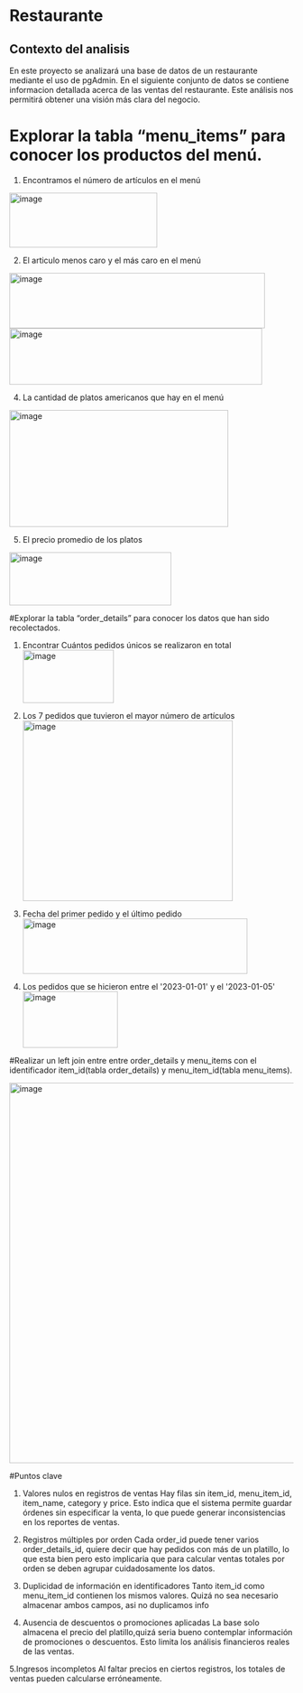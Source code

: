# Restaurante
## Contexto del analisis
En este proyecto se analizará una base de datos de un restaurante mediante el uso de pgAdmin. En el siguiente conjunto de datos se contiene informacion detallada acerca de las ventas del restaurante. Este análisis nos permitirá obtener una visión más clara del negocio.

# Explorar la tabla “menu_items” para conocer los productos del menú.
1. Encontramos el número de artículos en el menú
   
<img width="262" height="97" alt="image" src="https://github.com/user-attachments/assets/0abe7c67-cd78-4f9a-93b3-a5b68a2aa150" />

2. El articulo menos caro y el más caro en el menú
<img width="453" height="98" alt="image" src="https://github.com/user-attachments/assets/46fc5a26-5be6-49d8-9177-f64e7c570726" />
<img width="448" height="100" alt="image" src="https://github.com/user-attachments/assets/fdd9374d-2621-4a7f-baa5-6c18c75f4731" />

4. La cantidad de platos americanos que hay en el menú
<img width="388" height="207" alt="image" src="https://github.com/user-attachments/assets/4783cc60-d310-4c90-b74b-a779e60988fd" />

5. El precio promedio de los platos
<img width="287" height="94" alt="image" src="https://github.com/user-attachments/assets/e12c2d6c-abb2-4cc6-b8b2-98923ec1ec1c" />

#Explorar la tabla “order_details” para conocer los datos que han sido recolectados.

1. Encontrar Cuántos pedidos únicos se realizaron en total
   <img width="161" height="94" alt="image" src="https://github.com/user-attachments/assets/ea8eecba-a7c1-426e-be11-10cfcae03ccb" />

2. Los 7 pedidos que tuvieron el mayor número de artículos
   <img width="372" height="320" alt="image" src="https://github.com/user-attachments/assets/52cb7160-3303-4a6f-8434-9862446d455e" />

3. Fecha del primer pedido y el último pedido
   <img width="398" height="98" alt="image" src="https://github.com/user-attachments/assets/6ebb9456-1000-4701-8751-c38213a3d12a" />

4. Los pedidos que se hicieron entre el '2023-01-01' y el '2023-01-05'
   <img width="168" height="100" alt="image" src="https://github.com/user-attachments/assets/5b1d4267-086b-4d0d-819d-507cf8bd064e" />

#Realizar un left join entre entre order_details y menu_items con el identificador
item_id(tabla order_details) y menu_item_id(tabla menu_items).

<img width="1536" height="674" alt="image" src="https://github.com/user-attachments/assets/c4fc0fa6-35a9-465a-8721-94da87658498" />

#Puntos clave
1. Valores nulos en registros de ventas
Hay filas sin item_id, menu_item_id, item_name, category y price.
Esto indica que el sistema permite guardar órdenes sin especificar la venta, lo que puede generar inconsistencias en los reportes de ventas.

2. Registros múltiples por orden
Cada order_id puede tener varios order_details_id, quiere decir que hay pedidos con más de un platillo, lo que esta bien
pero esto implicaria que para calcular ventas totales por orden se deben agrupar cuidadosamente los datos.

4. Duplicidad de información en identificadores
Tanto item_id como menu_item_id contienen los mismos valores. Quizá no sea necesario almacenar ambos campos, asi no duplicamos info

5. Ausencia de descuentos o promociones aplicadas
La base solo almacena el precio del platillo,quizá seria bueno contemplar información de promociones o descuentos. Esto limita los análisis financieros reales de las ventas.

5.Ingresos incompletos
Al faltar precios en ciertos registros, los totales de ventas pueden calcularse erróneamente.


